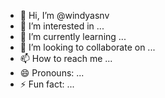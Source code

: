- 👋 Hi, I’m @windyasnv
- 👀 I’m interested in ...
- 🌱 I’m currently learning ...
- 💞️ I’m looking to collaborate on ...
- 📫 How to reach me ...
- 😄 Pronouns: ...
- ⚡ Fun fact: ...

<!---
windyasnv/windyasnv is a ✨ special ✨ repository because its `README.md` (this file) appears on your GitHub profile.
You can click the Preview link to take a look at your changes.
--->
